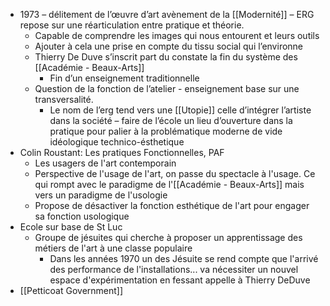 - 1973 – délitement de l’œuvre d’art avènement de la [[Modernité]] – ERG repose sur une réarticulation entre pratique et théorie.
	- Capable de comprendre les images qui nous entourent et leurs outils
	- Ajouter à cela une prise en compte du tissu social qui l’environne
	- Thierry De Duve s’inscrit part du constate la fin du système des [[Académie - Beaux-Arts]]
		- Fin d’un enseignement traditionnelle
	- Question de la fonction de l’atelier - enseignement base sur une transversalité.
		- Le nom de l’erg tend vers une [[Utopie]] celle d’intégrer l’artiste dans la société – faire de l’école un lieu d’ouverture dans la pratique pour palier à la problématique moderne de vide idéologique technico-ésthetique
- Colin Roustant: Les pratiques Fonctionnelles, PAF
	- Les usagers de l'art contemporain
	- Perspective de l'usage de l'art, on passe du spectacle à l'usage. Ce qui rompt avec le paradigme de l'[[Académie - Beaux-Arts]] mais vers un paradigme de l'usologie
	- Propose de désactiver la fonction esthétique de l'art pour engager sa fonction usologique
- Ecole sur base de St Luc
	- Groupe de jésuites qui cherche à proposer un apprentissage des métiers de l'art à une classe populaire
		- Dans les années 1970 un des Jésuite se rend compte que l'arrivé des performance de l'installations... va nécessiter un nouvel espace d'expérimentation en fessant appelle à Thierry DeDuve
- [[Petticoat Government]]